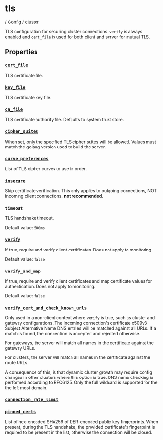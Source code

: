 # tls

/ [Config](../..) / [cluster](..) 

TLS configuration for securing cluster connections.
`verify` is always enabled and `cert_file` is used for
both client and server for mutual TLS.

## Properties

### [`cert_file`](cert_file)

TLS certificate file.

### [`key_file`](key_file)

TLS certificate key file.

### [`ca_file`](ca_file)

TLS certificate authority file. Defaults to system trust store.

### [`cipher_suites`](cipher_suites)

When set, only the specified TLS cipher suites will be allowed. Values must match the golang version used to build the server.

### [`curve_preferences`](curve_preferences)

List of TLS cipher curves to use in order.

### [`insecure`](insecure)

Skip certificate verification. This only applies to outgoing connections, NOT incoming client connections. **not recommended.**

### [`timeout`](timeout)

TLS handshake timeout.

Default value: `500ms`

### [`verify`](verify)

If true, require and verify client certificates. Does not apply to monitoring.

Default value: `false`

### [`verify_and_map`](verify_and_map)

If true, require and verify client certificates and map certificate values for authentication. Does not apply to monitoring.

Default value: `false`

### [`verify_cert_and_check_known_urls`](verify_cert_and_check_known_urls)

Only used in a non-client context where `verify` is true, such as cluster and gateway configurations.
The incoming connection's certificate x509v3 Subject Alternative Name DNS entries will be matched against
all URLs. If a match is found, the connection is accepted and rejected otherwise.

For gateways, the server will match all names in the certificate against the gateway URLs.

For clusters, the server will match all names in the certificate against the route URLs.

A consequence of this, is that dynamic cluster growth may require config changes in other clusters where this
option is true. DNS name checking is performed according to RFC6125. Only the full wildcard is supported for the
the left most domain.

### [`connection_rate_limit`](connection_rate_limit)



### [`pinned_certs`](pinned_certs)

List of hex-encoded SHA256 of DER-encoded public key fingerprints. When present, during the TLS handshake, the
provided certificate's fingerprint is required to be present in the list, otherwise the connection will be
closed.

